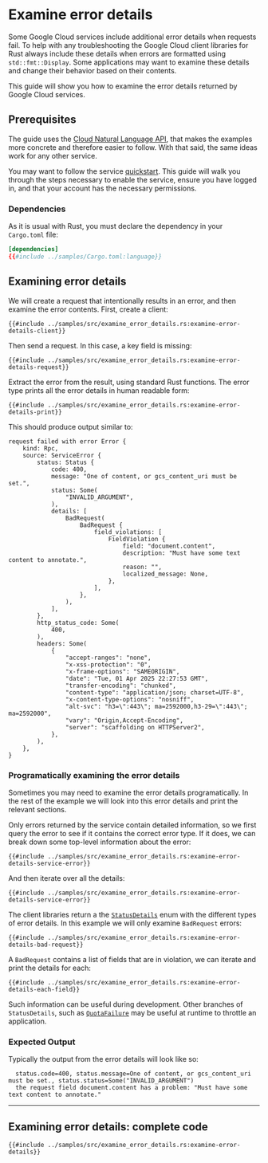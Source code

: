 <!-- 
Copyright 2025 Google LLC

Licensed under the Apache License, Version 2.0 (the "License");
you may not use this file except in compliance with the License.
You may obtain a copy of the License at

    https://www.apache.org/licenses/LICENSE-2.0

Unless required by applicable law or agreed to in writing, software
distributed under the License is distributed on an "AS IS" BASIS,
WITHOUT WARRANTIES OR CONDITIONS OF ANY KIND, either express or implied.
See the License for the specific language governing permissions and
limitations under the License.
-->

# Examine error details

Some Google Cloud services include additional error details when requests fail.
To help with any troubleshooting the Google Cloud client libraries for Rust
always include these details when errors are formatted using
`std::fmt::Display`. Some applications may want to examine these details and
change their behavior based on their contents.

This guide will show you how to examine the error details returned by Google
Cloud services.

## Prerequisites

The guide uses the [Cloud Natural Language API], that makes the examples more
concrete and therefore easier to follow. With that said, the same ideas work for
any other service.

You may want to follow the service [quickstart]. This guide will walk you
through the steps necessary to enable the service, ensure you have logged in,
and that your account has the necessary permissions.

### Dependencies

As it is usual with Rust, you must declare the dependency in your
`Cargo.toml` file:

```toml
[dependencies]
{{#include ../samples/Cargo.toml:language}}
```

## Examining error details

We will create a request that intentionally results in an error, and then
examine the error contents. First, create a client:

```rust,ignore
{{#include ../samples/src/examine_error_details.rs:examine-error-details-client}}
```

Then send a request. In this case, a key field is missing:

```rust,ignore
{{#include ../samples/src/examine_error_details.rs:examine-error-details-request}}
```

Extract the error from the result, using standard Rust functions. The error type
prints all the error details in human readable form:

```rust,ignore
{{#include ../samples/src/examine_error_details.rs:examine-error-details-print}}
```

This should produce output similar to:

```text
request failed with error Error {
    kind: Rpc,
    source: ServiceError {
        status: Status {
            code: 400,
            message: "One of content, or gcs_content_uri must be set.",
            status: Some(
                "INVALID_ARGUMENT",
            ),
            details: [
                BadRequest(
                    BadRequest {
                        field_violations: [
                            FieldViolation {
                                field: "document.content",
                                description: "Must have some text content to annotate.",
                                reason: "",
                                localized_message: None,
                            },
                        ],
                    },
                ),
            ],
        },
        http_status_code: Some(
            400,
        ),
        headers: Some(
            {
                "accept-ranges": "none",
                "x-xss-protection": "0",
                "x-frame-options": "SAMEORIGIN",
                "date": "Tue, 01 Apr 2025 22:27:53 GMT",
                "transfer-encoding": "chunked",
                "content-type": "application/json; charset=UTF-8",
                "x-content-type-options": "nosniff",
                "alt-svc": "h3=\":443\"; ma=2592000,h3-29=\":443\"; ma=2592000",
                "vary": "Origin,Accept-Encoding",
                "server": "scaffolding on HTTPServer2",
            },
        ),
    },
}
```

### Programatically examining the error details

Sometimes you may need to examine the error details programatically. In the rest
of the example we will look into this error details and print the relevant
sections.

Only errors returned by the service contain detailed information, so we first
query the error to see if it contains the correct error type. If it does, we
can break down some top-level information about the error:

```rust,ignore
{{#include ../samples/src/examine_error_details.rs:examine-error-details-service-error}}
```

And then iterate over all the details:

```rust,ignore
{{#include ../samples/src/examine_error_details.rs:examine-error-details-service-error}}
```

The client libraries return a the [`StatusDetails`] enum with the different
types of error details. In this example we will only examine `BadRequest` errors:

```rust,ignore
{{#include ../samples/src/examine_error_details.rs:examine-error-details-bad-request}}
```

A `BadRequest` contains a list of fields that are in violation, we can iterate
and print the details for each:

```rust,ignore
{{#include ../samples/src/examine_error_details.rs:examine-error-details-each-field}}
```

Such information can be useful during development. Other branches of
`StatusDetails`, such as [`QuotaFailure`] may be useful at runtime to throttle
an application.

### Expected Output

Typically the output from the error details will look like so:

```text
  status.code=400, status.message=One of content, or gcs_content_uri must be set., status.status=Some("INVALID_ARGUMENT")
  the request field document.content has a problem: "Must have some text content to annotate."
```

______________________________________________________________________

## Examining error details: complete code

```rust,ignore
{{#include ../samples/src/examine_error_details.rs:examine-error-details}}
```

[cloud natural language api]: https://cloud.google.com/natural-language
[quickstart]: https://cloud.google.com/natural-language/docs/quickstarts
[`quotafailure`]: https://docs.rs/google-cloud-gax/latest/google_cloud_gax/error/rpc/enum.StatusDetails.html#variant.QuotaFailure
[`statusdetails`]: https://docs.rs/google-cloud-gax/latest/google_cloud_gax/error/rpc/enum.StatusDetails.html
